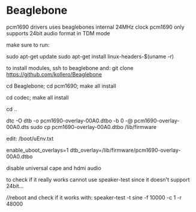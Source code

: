 # Beaglebone
pcm1690 drivers uses beaglebones internal 24MHz clock
pcm1690 only supports 24bit audio format in TDM mode

make sure to run:

sudo apt-get update
sudo apt-get install linux-headers-$(uname -r)

to install modules, ssh to beaglebone and:
git clone https://github.com/kollero/Beaglebone

cd Beaglebone;
cd pcm1690;
make all install

cd codec;
make all install

cd ..

dtc -O dtb -o pcm1690-overlay-00A0.dtbo -b 0 -@ pcm1690-overlay-00A0.dts
sudo cp pcm1690-overlay-00A0.dtbo /lib/firmware

edit: /boot/uEnv.txt

enable_uboot_overlays=1
dtb_overlay=/lib/firmware/pcm1690-overlay-00A0.dtbo

disable universal cape and hdmi audio

to check if it really works cannot use speaker-test since it doesn't support 24bit...

//reboot and check if it works with:
speaker-test -t sine -f 10000 -c 1 -r 48000


